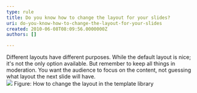 ```yaml
---
type: rule
title: Do you know how to change the layout for your slides?
uri: do-you-know-how-to-change-the-layout-for-your-slides
created: 2010-06-08T08:09:56.0000000Z
authors: []

---
```


 Different layouts have different purposes. While the default layout is nice; it's not the only option available. But remember to keep all things in moderation. You want the audience to focus on the content, not guessing what layout the next slide will have. <br> ![](/Standards/Communication/RulesToBetterPowerpointPresentations/PublishingImages/layout.gif) Figure: How to change the layout in the template library 
